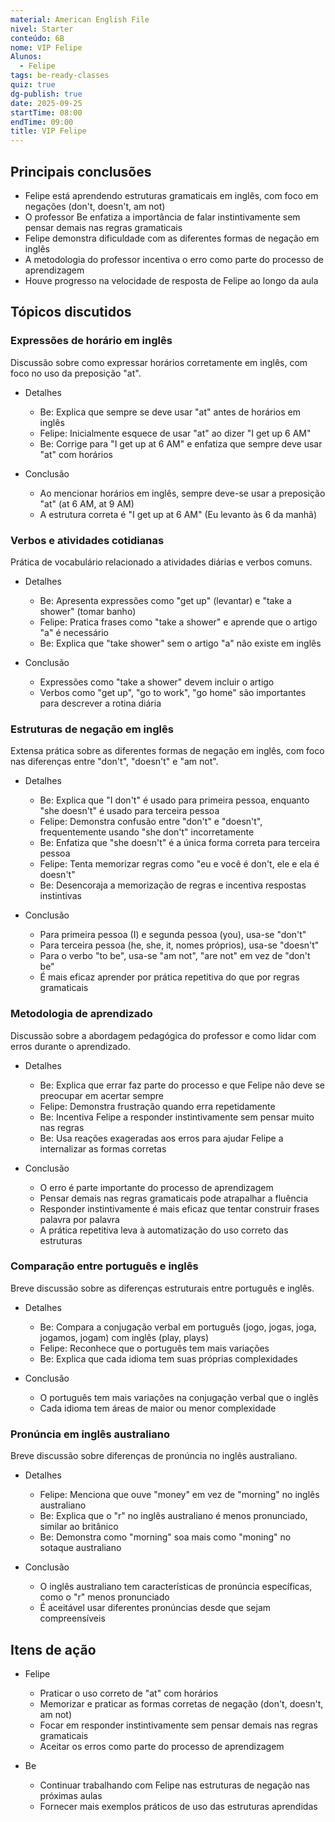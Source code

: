 ```yaml
---
material: American English File
nivel: Starter
conteúdo: 6B
nome: VIP Felipe
Alunos:
  - Felipe
tags: be-ready-classes
quiz: true
dg-publish: true
date: 2025-09-25
startTime: 08:00
endTime: 09:00
title: VIP Felipe
---
```

## Principais conclusões

- Felipe está aprendendo estruturas gramaticais em inglês, com foco em negações (don't, doesn't, am not)
- O professor Be enfatiza a importância de falar instintivamente sem pensar demais nas regras gramaticais
- Felipe demonstra dificuldade com as diferentes formas de negação em inglês
- A metodologia do professor incentiva o erro como parte do processo de aprendizagem
- Houve progresso na velocidade de resposta de Felipe ao longo da aula

## Tópicos discutidos

### Expressões de horário em inglês

Discussão sobre como expressar horários corretamente em inglês, com foco no uso da preposição "at".

- Detalhes
    
    - Be: Explica que sempre se deve usar "at" antes de horários em inglês
    - Felipe: Inicialmente esquece de usar "at" ao dizer "I get up 6 AM"
    - Be: Corrige para "I get up at 6 AM" e enfatiza que sempre deve usar "at" com horários
- Conclusão
    
    - Ao mencionar horários em inglês, sempre deve-se usar a preposição "at" (at 6 AM, at 9 AM)
    - A estrutura correta é "I get up at 6 AM" (Eu levanto às 6 da manhã)

### Verbos e atividades cotidianas

Prática de vocabulário relacionado a atividades diárias e verbos comuns.

- Detalhes
    
    - Be: Apresenta expressões como "get up" (levantar) e "take a shower" (tomar banho)
    - Felipe: Pratica frases como "take a shower" e aprende que o artigo "a" é necessário
    - Be: Explica que "take shower" sem o artigo "a" não existe em inglês
- Conclusão
    
    - Expressões como "take a shower" devem incluir o artigo
    - Verbos como "get up", "go to work", "go home" são importantes para descrever a rotina diária

### Estruturas de negação em inglês

Extensa prática sobre as diferentes formas de negação em inglês, com foco nas diferenças entre "don't", "doesn't" e "am not".

- Detalhes
    
    - Be: Explica que "I don't" é usado para primeira pessoa, enquanto "she doesn't" é usado para terceira pessoa
    - Felipe: Demonstra confusão entre "don't" e "doesn't", frequentemente usando "she don't" incorretamente
    - Be: Enfatiza que "she doesn't" é a única forma correta para terceira pessoa
    - Felipe: Tenta memorizar regras como "eu e você é don't, ele e ela é doesn't"
    - Be: Desencoraja a memorização de regras e incentiva respostas instintivas
- Conclusão
    
    - Para primeira pessoa (I) e segunda pessoa (you), usa-se "don't"
    - Para terceira pessoa (he, she, it, nomes próprios), usa-se "doesn't"
    - Para o verbo "to be", usa-se "am not", "are not" em vez de "don't be"
    - É mais eficaz aprender por prática repetitiva do que por regras gramaticais

### Metodologia de aprendizado

Discussão sobre a abordagem pedagógica do professor e como lidar com erros durante o aprendizado.

- Detalhes
    
    - Be: Explica que errar faz parte do processo e que Felipe não deve se preocupar em acertar sempre
    - Felipe: Demonstra frustração quando erra repetidamente
    - Be: Incentiva Felipe a responder instintivamente sem pensar muito nas regras
    - Be: Usa reações exageradas aos erros para ajudar Felipe a internalizar as formas corretas
- Conclusão
    
    - O erro é parte importante do processo de aprendizagem
    - Pensar demais nas regras gramaticais pode atrapalhar a fluência
    - Responder instintivamente é mais eficaz que tentar construir frases palavra por palavra
    - A prática repetitiva leva à automatização do uso correto das estruturas

### Comparação entre português e inglês

Breve discussão sobre as diferenças estruturais entre português e inglês.

- Detalhes
    
    - Be: Compara a conjugação verbal em português (jogo, jogas, joga, jogamos, jogam) com inglês (play, plays)
    - Felipe: Reconhece que o português tem mais variações
    - Be: Explica que cada idioma tem suas próprias complexidades
- Conclusão
    
    - O português tem mais variações na conjugação verbal que o inglês
    - Cada idioma tem áreas de maior ou menor complexidade

### Pronúncia em inglês australiano

Breve discussão sobre diferenças de pronúncia no inglês australiano.

- Detalhes
    
    - Felipe: Menciona que ouve "money" em vez de "morning" no inglês australiano
    - Be: Explica que o "r" no inglês australiano é menos pronunciado, similar ao britânico
    - Be: Demonstra como "morning" soa mais como "moning" no sotaque australiano
- Conclusão
    
    - O inglês australiano tem características de pronúncia específicas, como o "r" menos pronunciado
    - É aceitável usar diferentes pronúncias desde que sejam compreensíveis

## Itens de ação

- Felipe
    
    - Praticar o uso correto de "at" com horários
    - Memorizar e praticar as formas corretas de negação (don't, doesn't, am not)
    - Focar em responder instintivamente sem pensar demais nas regras gramaticais
    - Aceitar os erros como parte do processo de aprendizagem
- Be
    
    - Continuar trabalhando com Felipe nas estruturas de negação nas próximas aulas
    - Fornecer mais exemplos práticos de uso das estruturas aprendidas